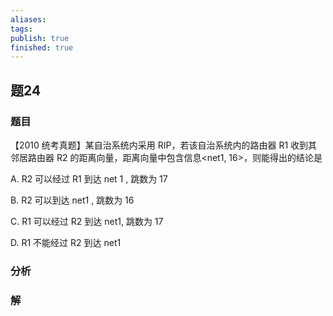```yaml
---
aliases: 
tags: 
publish: true
finished: true
---
```

## 题24
### 题目
【2010 统考真题】某自治系统内采用 RIP，若该自治系统内的路由器 R1 收到其邻居路由器 R2 的距离向量，距离向量中包含信息<net1, 16>，则能得出的结论是

A. R2 可以经过 R1 到达 net 1 , 跳数为 17

B. R2 可以到达 net1 , 跳数为 16

C. R1 可以经过 R2 到达 net1, 跳数为 17

D. R1 不能经过 R2 到达 net1
### 分析

### 解
